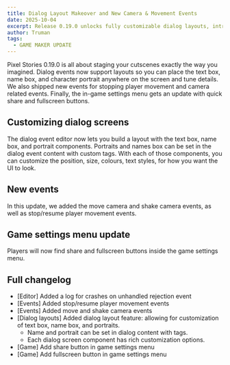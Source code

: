 ```yaml
---
title: Dialog Layout Makeover and New Camera & Movement Events
date: 2025-10-04
excerpt: Release 0.19.0 unlocks fully customizable dialog layouts, introduces camera shake and movement events, and adds new controls to the in-game settings menu.
author: Truman
tags:
  - GAME MAKER UPDATE
---
```


Pixel Stories 0.19.0 is all about staging your cutscenes exactly the way you imagined. Dialog events now support layouts so you can place the text box, name box, and character portrait anywhere on the screen and tune details. We also shipped new events for stopping player movement and camera related events. Finally, the in-game settings menu gets an update with quick share and fullscreen buttons.

## Customizing dialog screens

The dialog event editor now lets you build a layout with the text box, name box, and portrait components. Portraits and names box can be set in the dialog event content with custom tags. With each of those components, you can customize the position, size, colours, text styles, for how you want the UI to look.

## New events

In this update, we added the move camera and shake camera events, as well as stop/resume player movement events.

## Game settings menu update

Players will now find share and fullscreen buttons inside the game settings menu.

## Full changelog

- [Editor] Added a log for crashes on unhandled rejection event
- [Events] Added stop/resume player movement events
- [Events] Added move and shake camera events
- [Dialog layouts] Added dialog layout feature: allowing for customization of text box, name box, and portraits.
  - Name and portrait can be set in dialog content with tags.
  - Each dialog screen component has rich customization options.
- [Game] Add share button in game settings menu
- [Game] Add fullscreen button in game settings menu
